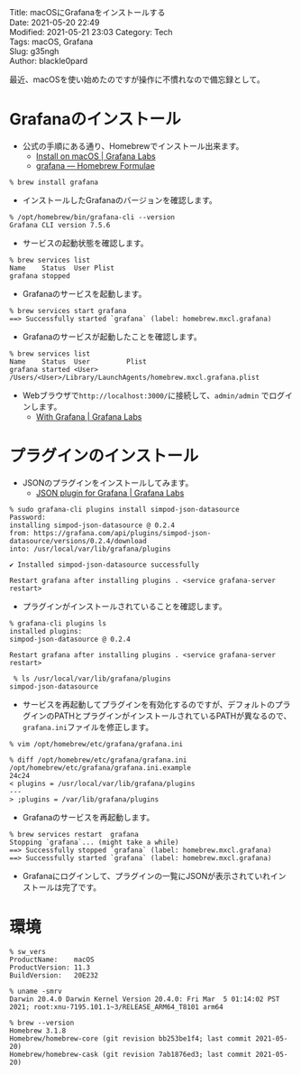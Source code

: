 Title:     macOSにGrafanaをインストールする  
Date:      2021-05-20 22:49    
Modified:  2021-05-21 23:03
Category:  Tech  
Tags:	   macOS, Grafana    
Slug:	   g35ngh  
Author:    blackle0pard  

最近、macOSを使い始めたのですが操作に不慣れなので備忘録として。  

# Grafanaのインストール  

- 公式の手順にある通り、Homebrewでインストール出来ます。  
    - [Install on macOS | Grafana Labs](https://grafana.com/docs/grafana/latest/installation/mac/)  
    - [grafana — Homebrew Formulae](https://formulae.brew.sh/formula/grafana)  

```
% brew install grafana
```
- インストールしたGrafanaのバージョンを確認します。  
```
% /opt/homebrew/bin/grafana-cli --version
Grafana CLI version 7.5.6
```
- サービスの起動状態を確認します。  
```
% brew services list          
Name    Status  User Plist
grafana stopped      
```
- Grafanaのサービスを起動します。  
```
% brew services start grafana
==> Successfully started `grafana` (label: homebrew.mxcl.grafana)
```
- Grafanaのサービスが起動したことを確認します。  
```
% brew services list         
Name    Status  User         Plist
grafana started <User> /Users/<User>/Library/LaunchAgents/homebrew.mxcl.grafana.plist
```

- Webブラウザで`http://localhost:3000/`に接続して、`admin/admin` でログインします。  
    - [With Grafana | Grafana Labs](https://grafana.com/docs/grafana/latest/getting-started/getting-started/)

# プラグインのインストール
- JSONのプラグインをインストールしてみます。  
    - [JSON plugin for Grafana | Grafana Labs](https://grafana.com/grafana/plugins/simpod-json-datasource/)

```
% sudo grafana-cli plugins install simpod-json-datasource
Password:
installing simpod-json-datasource @ 0.2.4
from: https://grafana.com/api/plugins/simpod-json-datasource/versions/0.2.4/download
into: /usr/local/var/lib/grafana/plugins

✔ Installed simpod-json-datasource successfully 

Restart grafana after installing plugins . <service grafana-server restart>
```
- プラグインがインストールされていることを確認します。  
```
% grafana-cli plugins ls
installed plugins:
simpod-json-datasource @ 0.2.4

Restart grafana after installing plugins . <service grafana-server restart>
```
```
 % ls /usr/local/var/lib/grafana/plugins
simpod-json-datasource
```

- サービスを再起動してプラグインを有効化するのですが、デフォルトのプラグインのPATHとプラグインがインストールされているPATHが異なるので、`grafana.ini`ファイルを修正します。  

```
% vim /opt/homebrew/etc/grafana/grafana.ini
```

```
% diff /opt/homebrew/etc/grafana/grafana.ini /opt/homebrew/etc/grafana/grafana.ini.example 
24c24
< plugins = /usr/local/var/lib/grafana/plugins
---
> ;plugins = /var/lib/grafana/plugins
```

- Grafanaのサービスを再起動します。

```
% brew services restart  grafana
Stopping `grafana`... (might take a while)
==> Successfully stopped `grafana` (label: homebrew.mxcl.grafana)
==> Successfully started `grafana` (label: homebrew.mxcl.grafana)
```

- Grafanaにログインして、プラグインの一覧にJSONが表示されていれインストールは完了です。  

# 環境

```
% sw_vers
ProductName:	macOS
ProductVersion:	11.3
BuildVersion:	20E232
```
```
% uname -smrv
Darwin 20.4.0 Darwin Kernel Version 20.4.0: Fri Mar  5 01:14:02 PST 2021; root:xnu-7195.101.1~3/RELEASE_ARM64_T8101 arm64
```
```
% brew --version
Homebrew 3.1.8
Homebrew/homebrew-core (git revision bb253be1f4; last commit 2021-05-20)
Homebrew/homebrew-cask (git revision 7ab1876ed3; last commit 2021-05-20)
```
